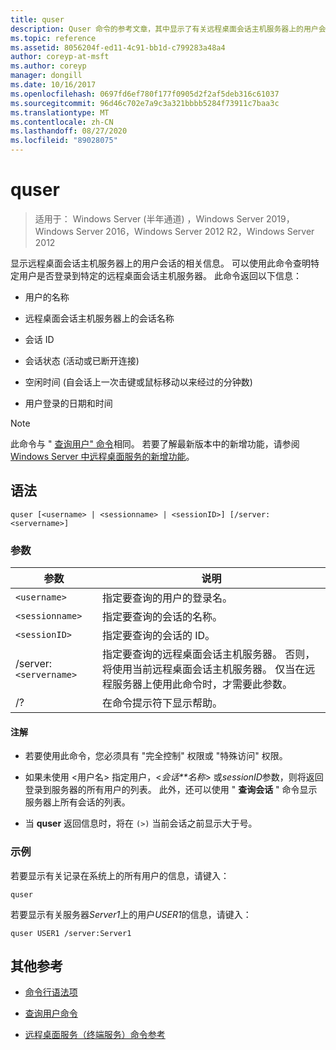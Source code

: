 ```yaml
---
title: quser
description: Quser 命令的参考文章，其中显示了有关远程桌面会话主机服务器上的用户会话的信息。
ms.topic: reference
ms.assetid: 8056204f-ed11-4c91-bb1d-c799283a48a4
author: coreyp-at-msft
ms.author: coreyp
manager: dongill
ms.date: 10/16/2017
ms.openlocfilehash: 0697fd6ef780f177f0905d2f2af5deb316c61037
ms.sourcegitcommit: 96d46c702e7a9c3a321bbbb5284f73911c7baa3c
ms.translationtype: MT
ms.contentlocale: zh-CN
ms.lasthandoff: 08/27/2020
ms.locfileid: "89028075"
---
```

# <a name="quser"></a>quser

> 适用于： Windows Server (半年通道) ，Windows Server 2019，Windows Server 2016，Windows Server 2012 R2，Windows Server 2012

显示远程桌面会话主机服务器上的用户会话的相关信息。 可以使用此命令查明特定用户是否登录到特定的远程桌面会话主机服务器。 此命令返回以下信息：

- 用户的名称

- 远程桌面会话主机服务器上的会话名称

- 会话 ID

- 会话状态 (活动或已断开连接) 

- 空闲时间 (自会话上一次击键或鼠标移动以来经过的分钟数) 

- 用户登录的日期和时间

> [!NOTE]
> 此命令与 " [查询用户" 命令](query-user.md)相同。 若要了解最新版本中的新增功能，请参阅 [Windows Server 中远程桌面服务的新增功能](/previous-versions/windows/it-pro/windows-server-2012-r2-and-2012/dn283323(v=ws.11))。

## <a name="syntax"></a>语法

```
quser [<username> | <sessionname> | <sessionID>] [/server:<servername>]
```

### <a name="parameters"></a>参数

| 参数 | 说明 |
|--|--|
| `<username>` | 指定要查询的用户的登录名。 |
| `<sessionname>` | 指定要查询的会话的名称。 |
| `<sessionID>` | 指定要查询的会话的 ID。 |
| /server:`<servername>` | 指定要查询的远程桌面会话主机服务器。 否则，将使用当前远程桌面会话主机服务器。 仅当在远程服务器上使用此命令时，才需要此参数。 |
| /? | 在命令提示符下显示帮助。 |

#### <a name="remarks"></a>注解

- 若要使用此命令，您必须具有 "完全控制" 权限或 "特殊访问" 权限。

- 如果未使用 <用户名> 指定用户，<*会话**名称*> 或*sessionID*参数，则将返回登录到服务器的所有用户的列表。 此外，还可以使用 " **查询会话** " 命令显示服务器上所有会话的列表。

- 当 **quser** 返回信息时，将在 `(>)` 当前会话之前显示大于号。

### <a name="examples"></a>示例

若要显示有关记录在系统上的所有用户的信息，请键入：

```
quser
```

若要显示有关服务器*Server1*上的用户*USER1*的信息，请键入：

```
quser USER1 /server:Server1
```

## <a name="additional-references"></a>其他参考

- [命令行语法项](command-line-syntax-key.md)

- [查询用户命令](query-user.md)

- [远程桌面服务（终端服务）命令参考](remote-desktop-services-terminal-services-command-reference.md)
